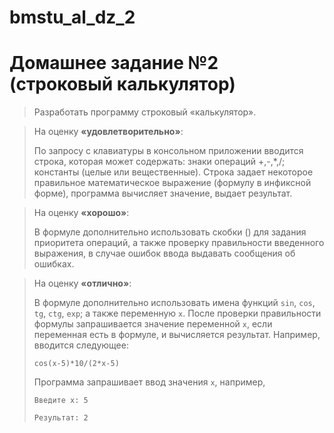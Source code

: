 # bmstu_al_dz_2

# Домашнее задание №2 (строковый калькулятор)

> Разработать программу строковый «калькулятор».

> На оценку **«удовлетворительно»**:
>
> По запросу с клавиатуры в консольном приложении вводится строка, которая может содержать: знаки операций +,-,*,/; константы (целые или вещественные). Строка задает некоторое правильное математическое выражение (формулу в инфиксной форме), программа вычисляет значение, выдает результат.

> На оценку **«хорошо»**:
>
> В формуле дополнительно использовать скобки () для задания приоритета операций, а также проверку правильности введенного выражения, в случае ошибок ввода выдавать сообщения об ошибках.

> На оценку **«отлично»**:
> 
> В формуле дополнительно использовать имена функций `sin`, `cos`, `tg`, `ctg`, `exp`; а также переменную `x`. После проверки правильности формулы запрашивается значение переменной `x`, если переменная есть в формуле, и вычисляется результат. Например, вводится следующее:
> 
> `cos(x-5)*10/(2*x-5)`
>
> Программа запрашивает ввод значения `x`, например,
>
> `Введите x: 5`
>
> `Результат: 2`